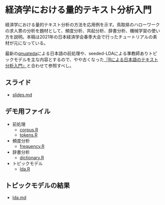 # 経済学における量的テキスト分析入門

経済学における量的テキスト分析の方法を応用例を示す。鳥取県のハローワークの求人票の分析を題材として、頻度分析、共起分析、辞書分析、機械学習の使い方を説明。本稿は2021年の日本経済学会春季大会で行ったチュートリアルの素材が元になっている。

最新の[qnuateda](https://github.com/quanteda/quanteda)による日本語の前処理や、seeded-LDAによる準教師ありトピックモデルを主な内容とするので、やや古くなった[『Rによる日本語のテキスト分析入門』](https://github.com/koheiw/workshop-IJTA)と合わせて参照すべし。


## スライド

- [slides.md](slides.md)

## デモ用ファイル

- 前処理
    - [corpus.R](corpus.R)
    - [tokens.R](tokens.R)
- 頻度分析
    - [frequency.R](frequency.R)
- 辞書分析
    - [dictionary.R](dictionary.R)
- トピックモデル
    - [lda.R](lda.R)
    
## トピックモデルの結果
    
- [lda.md](lda.md)
